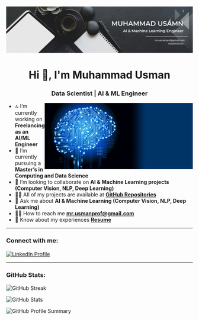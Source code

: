 ![logo](https://github.com/Mr-Usmanprof/Mr-Usmanprof/blob/main/Banner.png)
<h1 align="center">Hi 👋, I'm Muhammad Usman</h1>
<h3 align="center">Data Scientist | AI & ML Engineer</h3>

<img align="right" alt="coding" width="400" src="https://github.com/Mr-Usmanprof/Mr-Usmanprof/blob/main/deepLearning.webp">

- 🔝 I’m currently working on **Freelancing as an AI/ML Engineer**  
- 🌱 I’m currently pursuing a **Master’s in Computing and Data Science**  
- 👯 I’m looking to collaborate on **AI & Machine Learning projects (Computer Vision, NLP, Deep Learning)**  
- 👨‍💻 All of my projects are available at **[GitHub Repositories](YOUR_GITHUB_PROFILE_LINK)**  
- 💬 Ask me about **AI & Machine Learning (Computer Vision, NLP, Deep Learning)**  
- 👨‍🎓 How to reach me **mr.usmanprof@gmail.com**  
- 📄 Know about my experiences **[Resume](https://drive.google.com/file/d/1aBxOj7Ierjaikw3qmkoi4IF4FpzGt6yg/view?usp=drive_link)**  

---

<h3 align="left">Connect with me:</h3>
<p align="left">
<a href="https://www.linkedin.com/in/muhammad-usman-freelance" target="blank">
  <img align="center" src="https://raw.githubusercontent.com/rahuldkjain/github-profile-readme-generator/master/src/images/icons/Social/linked-in-alt.svg" alt="LinkedIn Profile" height="30" width="40" />
</a>
</p>

---

<h3 align="left">GitHub Stats:</h3>
<p align="left">
  <img src="https://github-readme-streak-stats.herokuapp.com/?user=Mr-Usmanprof&theme=dark" alt="GitHub Streak" />
</p>
<p align="left">
  <img src="https://github-readme-stats.vercel.app/api?username=Mr-Usmanprof&show_icons=true&theme=dark" alt="GitHub Stats" />
</p>
<p align="left">
  <img src="https://github-profile-summary-cards.vercel.app/api/cards/profile-details?username=Mr-Usmanprof&theme=dark" alt="GitHub Profile Summary" />
</p>
